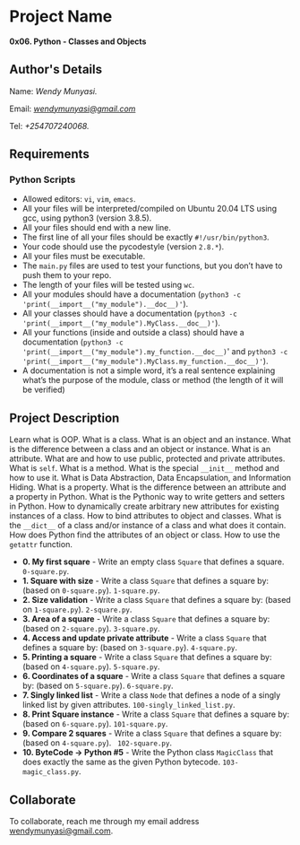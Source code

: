 # Project Name
**0x06. Python - Classes and Objects**

## Author's Details
Name: *Wendy Munyasi.*

Email: *wendymunyasi@gmail.com*

Tel: *+254707240068.*

##  Requirements

### Python Scripts
*   Allowed editors: `vi`, `vim`, `emacs`.
*   All your files will be interpreted/compiled on Ubuntu 20.04 LTS using gcc, using python3 (version 3.8.5).
*   All your files should end with a new line.
*   The first line of all your files should be exactly `#!/usr/bin/python3`.
*   Your code should use the pycodestyle (version `2.8.*`).
*   All your files must be executable.
*   The `main.py` files are used to test your functions, but you don’t have to push them to your repo.
*   The length of your files will be tested using `wc`.
*   All your modules should have a documentation (`python3 -c 'print(__import__("my_module").__doc__)'`).
*   All your classes should have a documentation (`python3 -c 'print(__import__("my_module").MyClass.__doc__)'`).
*   All your functions (inside and outside a class) should have a documentation (`python3 -c 'print(__import__("my_module").my_function.__doc__)`' and `python3 -c 'print(__import__("my_module").MyClass.my_function.__doc__)'`).
*   A documentation is not a simple word, it’s a real sentence explaining what’s the purpose of the module, class or method (the length of it will be verified)


## Project Description
Learn what is OOP.
What is a class.
What is an object and an instance.
What is the difference between a class and an object or instance.
What is an attribute.
What are and how to use public, protected and private attributes.
What is `self`.
What is a method.
What is the special `__init__` method and how to use it.
What is Data Abstraction, Data Encapsulation, and Information Hiding.
What is a property.
What is the difference between an attribute and a property in Python.
What is the Pythonic way to write getters and setters in Python.
How to dynamically create arbitrary new attributes for existing instances of a class.
How to bind attributes to object and classes.
What is the `__dict__` of a class and/or instance of a class and what does it contain.
How does Python find the attributes of an object or class.
How to use the `getattr` function.

* **0. My first square** - Write an empty class `Square` that defines a square. `0-square.py`.
* **1. Square with size** - Write a class `Square` that defines a square by: (based on `0-square.py`). `1-square.py`.
* **2. Size validation** - Write a class `Square` that defines a square by: (based on `1-square.py`). `2-square.py`.
* **3. Area of a square** - Write a class `Square` that defines a square by: (based on `2-square.py`). `3-square.py`.
* **4. Access and update private attribute** - Write a class `Square` that defines a square by: (based on `3-square.py`). `4-square.py`.
* **5. Printing a square** - Write a class `Square` that defines a square by: (based on `4-square.py`). `5-square.py`.
* **6. Coordinates of a square** - Write a class `Square` that defines a square by: (based on `5-square.py`). `6-square.py`.
* **7. Singly linked list** - Write a class `Node` that defines a node of a singly linked list by given attributes. `100-singly_linked_list.py`.
* **8. Print Square instance** - Write a class `Square` that defines a square by: (based on `6-square.py`). `101-square.py`.
* **9. Compare 2 squares** - Write a class `Square` that defines a square by: (based on `4-square.py`). ` 102-square.py`.
* **10. ByteCode -> Python #5** - Write the Python class `MagicClass` that does exactly the same as the given Python bytecode. `103-magic_class.py`.

## Collaborate

To collaborate, reach me through my email address wendymunyasi@gmail.com.